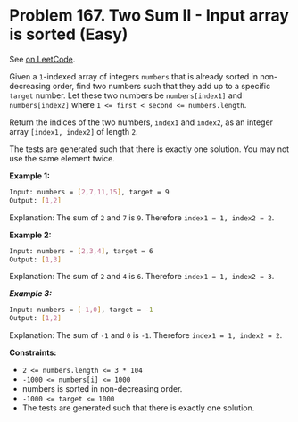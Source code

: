 Problem 167. Two Sum II - Input array is sorted (Easy)
======================================================

See [on LeetCode](https://leetcode.com/problems/two-sum-ii-input-array-is-sorted/).

Given a `1`-indexed array of integers `numbers` that is already sorted in non-decreasing order, find two numbers such that they add up to a specific `target` number. Let these two numbers be `numbers[index1]` and `numbers[index2]` where `1 <= first < second <= numbers.length`.

Return the indices of the two numbers, `index1` and `index2`, as an integer array `[index1, index2]` of length `2`.

The tests are generated such that there is exactly one solution. You may not use the same element twice.

**Example 1:**

```bash
Input: numbers = [2,7,11,15], target = 9
Output: [1,2]
```

Explanation: The sum of `2` and `7` is `9`. Therefore `index1 = 1, index2 = 2`.

**Example 2:**

```bash
Input: numbers = [2,3,4], target = 6
Output: [1,3]
```

Explanation: The sum of `2` and `4` is `6`. Therefore `index1 = 1, index2 = 3`.

***Example 3:***

```bash
Input: numbers = [-1,0], target = -1
Output: [1,2]
```

Explanation: The sum of `-1` and `0` is `-1`. Therefore `index1 = 1, index2 = 2`.

**Constraints:**

* `2 <= numbers.length <= 3 * 104`
* `-1000 <= numbers[i] <= 1000`
* numbers is sorted in non-decreasing order.
* `-1000 <= target <= 1000`
* The tests are generated such that there is exactly one solution.
